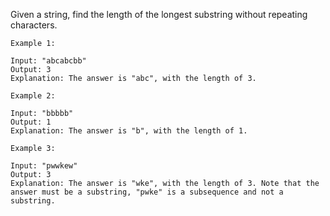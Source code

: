 Given a string, find the length of the longest substring without repeating characters.
```
Example 1:

Input: "abcabcbb"
Output: 3
Explanation: The answer is "abc", with the length of 3.
```
```
Example 2:

Input: "bbbbb"
Output: 1
Explanation: The answer is "b", with the length of 1.
```
```
Example 3:

Input: "pwwkew"
Output: 3
Explanation: The answer is "wke", with the length of 3. Note that the answer must be a substring, "pwke" is a subsequence and not a substring.
```